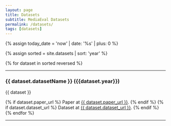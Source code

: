 ```yaml
---
layout: page
title: Datasets
subtitle: MediaEval Datasets
permalink: /datasets/
tags: [datasets]
---
```


{% assign today_date = 'now' | date: '%s' | plus: 0 %}

{% assign sorted = site.datasets | sort: 'year' %}

{% for dataset in sorted reversed %}
 <hr>
 <h3>{{ dataset.datasetName }} ({{dataset.year}})</h3>

 {{ dataset }}

 {% if dataset.paper_url %}
 Paper at <a href="{{ dataset.paper_url }}">{{ dataset.paper_url }}</a>.
 {% endif %}
 {% if dataset.dataset_url %}
 Dataset at <a href="{{ dataset.dataset_url }}">{{ dataset.dataset_url }}</a>.
 {% endif %}
{% endfor %}

<hr>
